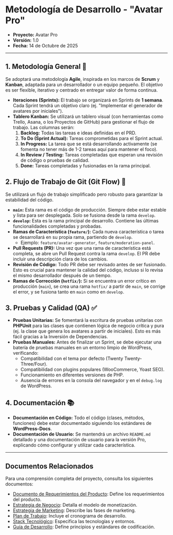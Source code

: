 # Metodología de Desarrollo - "Avatar Pro"

* **Proyecto:** Avatar Pro
* **Versión:** 1.0
* **Fecha:** 14 de Octubre de 2025

---

## 1. Metodología General 🚀

Se adoptará una metodología **Agile**, inspirada en los marcos de **Scrum** y **Kanban**, adaptada para un desarrollador o un equipo pequeño. El objetivo es ser flexible, iterativo y centrado en entregar valor de forma continua.

* **Iteraciones (Sprints):** El trabajo se organizará en Sprints de **1 semana**. Cada Sprint tendrá un objetivo claro (ej. "Implementar el generador de avatares por iniciales").
* **Tablero Kanban:** Se utilizará un tablero visual (con herramientas como Trello, Asana, o los Proyectos de GitHub) para gestionar el flujo de trabajo. Las columnas serán:
    1.  **Backlog:** Todas las tareas e ideas definidas en el PRD.
    2.  **To Do (Sprint Actual):** Tareas comprometidas para el Sprint actual.
    3.  **In Progress:** La tarea que se está desarrollando activamente (se fomenta no tener más de 1-2 tareas aquí para mantener el foco).
    4.  **In Review / Testing:** Tareas completadas que esperan una revisión de código o pruebas de calidad.
    5.  **Done:** Tareas completadas y fusionadas en la rama principal.

## 2. Flujo de Trabajo de Git (Git Flow) 🌿

Se utilizará un flujo de trabajo simplificado pero robusto para garantizar la estabilidad del código.

* **`main`:** Esta rama es el código de producción. Siempre debe estar estable y lista para ser desplegada. Solo se fusiona desde la rama `develop`.
* **`develop`:** Esta es la rama principal de desarrollo. Contiene las últimas funcionalidades completadas y probadas.
* **Ramas de Característica (`feature/`):** Cada nueva característica o tarea se desarrollará en su propia rama, partiendo de `develop`.
    * Ejemplo: `feature/avatar-generator`, `feature/moderation-panel`.
* **Pull Requests (PR):** Una vez que una rama de característica está completa, se abre un Pull Request contra la rama `develop`. El PR debe incluir una descripción clara de los cambios.
* **Revisión de Código:** Todo PR debe ser revisado antes de ser fusionado. Esto es crucial para mantener la calidad del código, incluso si lo revisa el mismo desarrollador después de un tiempo.
* **Ramas de Corrección (`hotfix/`):** Si se encuentra un error crítico en producción (`main`), se crea una rama `hotfix/` a partir de `main`, se corrige el error, y se fusiona tanto en `main` como en `develop`.

## 3. Pruebas y Calidad (QA) ✅

* **Pruebas Unitarias:** Se fomentará la escritura de pruebas unitarias con **PHPUnit** para las clases que contienen lógica de negocio crítica y pura (ej. la clase que genera los avatares a partir de iniciales). Esto es más fácil gracias a la Inversión de Dependencias.
* **Pruebas Manuales:** Antes de finalizar un Sprint, se debe ejecutar una batería de pruebas manuales en un entorno limpio de WordPress, verificando:
    * Compatibilidad con el tema por defecto (Twenty Twenty-Three/Four).
    * Compatibilidad con plugins populares (WooCommerce, Yoast SEO).
    * Funcionamiento en diferentes versiones de PHP.
    * Ausencia de errores en la consola del navegador y en el `debug.log` de WordPress.

## 4. Documentación 📚

* **Documentación en Código:** Todo el código (clases, métodos, funciones) debe estar documentado siguiendo los estándares de **WordPress-Docs**.
* **Documentación de Usuario:** Se mantendrá un archivo `README.md` detallado y una documentación de usuario para la versión Pro, explicando cómo configurar y utilizar cada característica.

---

## Documentos Relacionados

Para una comprensión completa del proyecto, consulta los siguientes documentos:

- [Documento de Requerimientos del Producto](01_Documento_Requerimientos_Producto.md): Define los requerimientos del producto.
- [Estrategia de Negocio](02_Estrategia_de_Negocio.md): Detalla el modelo de monetización.
- [Estrategia de Marketing](03_Estrategia_de_Marketing.md): Describe las fases de marketing.
- [Plan de Trabajo](04_Plan_de_Trabajo.md): Incluye el cronograma de desarrollo.
- [Stack Tecnológico](05_Stack_Tecnologico.md): Especifica las tecnologías y entornos.
- [Guía de Desarrollo](06_Guia_de_Desarrollo.md): Define principios y estándares de codificación.